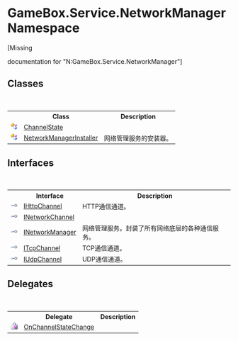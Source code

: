 # GameBox.Service.NetworkManager Namespace
 

\[Missing <summary> documentation for "N:GameBox.Service.NetworkManager"\]


## Classes
&nbsp;<table><tr><th></th><th>Class</th><th>Description</th></tr><tr><td>![Public class](media/pubclass.gif "Public class")</td><td><a href="a1c30b6a-f19c-d0b5-7dd8-320106983864">ChannelState</a></td><td></td></tr><tr><td>![Public class](media/pubclass.gif "Public class")</td><td><a href="7998c148-fd4c-ef87-07d4-69cbd6320a3d">NetworkManagerInstaller</a></td><td>
网络管理服务的安装器。</td></tr></table>

## Interfaces
&nbsp;<table><tr><th></th><th>Interface</th><th>Description</th></tr><tr><td>![Public interface](media/pubinterface.gif "Public interface")</td><td><a href="a1e51e3f-ab0a-2142-d06f-73ccd72793ec">IHttpChannel</a></td><td>
HTTP通信通道。</td></tr><tr><td>![Public interface](media/pubinterface.gif "Public interface")</td><td><a href="4e02155a-972c-4add-965e-0b6158405d6e">INetworkChannel</a></td><td></td></tr><tr><td>![Public interface](media/pubinterface.gif "Public interface")</td><td><a href="917b171b-9d72-05a1-c0e2-e20376b5b0c4">INetworkManager</a></td><td>
网络管理服务。封装了所有网络底层的各种通信服务。</td></tr><tr><td>![Public interface](media/pubinterface.gif "Public interface")</td><td><a href="33c198d9-9272-4ff6-a4ac-152ca6d74735">ITcpChannel</a></td><td>
TCP通信通道。</td></tr><tr><td>![Public interface](media/pubinterface.gif "Public interface")</td><td><a href="9e67c5cc-56dd-2908-d8a4-ac41a7b2ba22">IUdpChannel</a></td><td>
UDP通信通道。</td></tr></table>

## Delegates
&nbsp;<table><tr><th></th><th>Delegate</th><th>Description</th></tr><tr><td>![Public delegate](media/pubdelegate.gif "Public delegate")</td><td><a href="c30e2671-a8e5-8dc4-2d59-2af3e45e6b43">OnChannelStateChange</a></td><td></td></tr></table>&nbsp;
